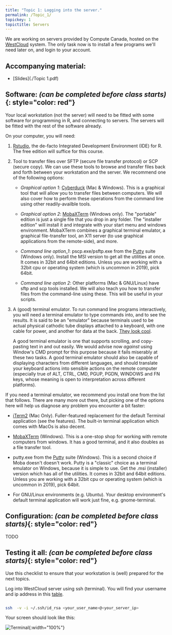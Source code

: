 ```yaml
---
title: "Topic 1: Logging into the server."
permalink: /Topic_1/
topickey: 1
topictitle: Servers
---
```


We are working on servers provided by Compute Canada, hosted on the
[WestCloud](https://www.computecanada.ca/research-portal/national-services/compute-canada-cloud/)
system. The only task now is to install a few programs we'll need
later on, and login to your account.

Accompanying material:
---------------------

* [Slides](./Topic 1.pdf)


Software: _(can be completed before class starts)_{: style="color: red"}
-------------------

Your local workstation (not the server) will need to be fitted with some
software for programming in R, and connecting to servers. The servers
will be fitted with the rest of the software already.

On your computer, you will need:

1. [Rstudio](https://www.rstudio.com/products/rstudio/download2/), the de-facto Integrated Development Environment (IDE) for R.
   The free edition will suffice for this course.

1. Tool to transfer files over SFTP (secure file transfer protocol) or
   SCP (secure copy). We can use these tools to browse and transfer files
   back and forth between your workstation and the server. We recommend one of the following options:

   * _Graphical option 1_: [Cyberduck](https://cyberduck.io/?l=en) (Mac &
    Windows). This is a graphical tool that will allow you to transfer
    files between computers. We will also cover how to perform these
    operations from the command line using other readily-availble
    tools.

   * _Graphical option 2_: [MobaXTerm](https://mobaxterm.mobatek.net/download-home-edition.html)
   (Windows only). The "portable" edition is just a single file that you
   drop in any folder. The "installer edition" will install it and
   integrate with your start menu and windows environment. MobaXTerm
   combines a graphical terminal emulator, a graphical file-transfer
   tool, an X11 server (to use graphical applications from the
   remote-side), and more.

   * _Command line option_1_: pscp.exe/psftp.exe from the [Putty](https://www.chiark.greenend.org.uk/~sgtatham/putty/latest.html) suite (Windows only). Install the MSI version to get all the utilities at once. It comes in 32bit and 64bit editions. Unless you are working with a 32bit cpu or operating system (which is uncommon in 2019), pick 64bit.

   * _Command line option 2_: Other platforms (Mac & GNU/Linux) have sftp and scp tools installed. We will also teach you how to transfer files from the command-line using these. This will be useful in your scripts.

1. A (good) terminal emulator. To run command line programs interactively, you will need a terminal emulator to type commands into, and to see the results. It is said to be an "emulator" because terminals used to be actual physical cathodic tube displays attached to a keyboard, with one cable for power, and another for data at the back. [They look cool](https://en.wikipedia.org/wiki/Computer_terminal#Text_terminals).

   A good terminal emulator is one that supports scrolling, and copy-pasting text in and out easily. We would advise now _against_ using Window's CMD prompt for this purpose because it fails miserably at these two tasks. A good terminal emulator should also be capable of displaying characters from different languages, and should translate your keyboard actions into sensible actions on the remote computer (especially true of ALT, CTRL, CMD, PGUP, PGDN, WINDOWS and FN keys, whose meaning is open to interpretation across different platforms).

 If you need a terminal emulator, we recommend you install one from the list that follows. There are many more out there, but picking one of the options here will help us diagnose any problem you encounter a bit faster:

  - [iTerm2](https://www.iterm2.com/) (Mac Only). Fuller-featured replacement for the default Terminal application (see the features). The built-in terminal application which comes with MacOs is also decent.

  - [MobaXTerm](https://mobaxterm.mobatek.net/download-home-edition.html) (Windows). This is a one-stop shop for working with remote computers from windows. It has a good terminal, and it also doubles as a file transfer tool.

  - putty.exe from the [Putty](https://www.chiark.greenend.org.uk/~sgtatham/putty/latest.html) suite (Windows). This is a second choice if Moba doesn't doesn't work. Putty is a "classic" choice as a terminal emulator on Windows, because it is simple to use. Get the .msi (installer) version which has all of the utilities. It comes in 32bit and 64bit editions. Unless you are working with a 32bit cpu or operating system (which is uncommon in 2019), pick 64bit.

  - For GNU/Linux environments (e.g. Ubuntu). Your desktop environment's default terminal application will work just fine, e.g. gnome-terminal.

Configuration: _(can be completed before class starts)_{: style="color: red"}
---------------

TODO

Testing it all: _(can be completed before class starts)_{: style="color: red"}
---------------

Use this checklist to ensure that your workstation is (well) prepared for the next topics.

Log into WestCloud server using ssh (terminal). You will find your username and ip address in this [table](https://docs.google.com/spreadsheets/d/1v7k2-XtfiwOoQ3iZHnJyqVXsxgekVGXEtnFIvdk7aqU/edit?usp=sharing).
```bash

ssh  -v -i ~/.ssh/id_rsa <your_user_name>@<your_server_ip>
```

Your screen should look like this:

![](terminal.jpeg "Terminal"){:width="100%"}


